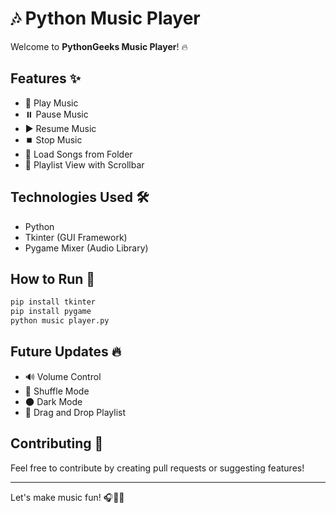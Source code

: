 # 🎶 Python Music Player

Welcome to **PythonGeeks Music Player**! 🔥

## Features ✨

- 🎵 Play Music
- ⏸️ Pause Music
- ▶️ Resume Music
- ⏹️ Stop Music
- 📂 Load Songs from Folder
- 📜 Playlist View with Scrollbar

## Technologies Used 🛠️

- Python
- Tkinter (GUI Framework)
- Pygame Mixer (Audio Library)

## How to Run 🚀

```bash
pip install tkinter
pip install pygame
python music player.py
```

## Future Updates 🔥

- 🔊 Volume Control
- 🔀 Shuffle Mode
- 🌑 Dark Mode
- 🎯 Drag and Drop Playlist

## Contributing 💪

Feel free to contribute by creating pull requests or suggesting features!

---
Let's make music fun! 🎧💃🕺

